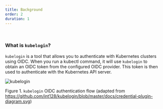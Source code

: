 ```yaml
---
title: Background
order: 2
duration: 1
---
```

<br>

### What is `kubelogin`?

`kubelogin` is a tool that allows you to authenticate with Kubernetes clusters using OIDC. When you run a kubectl command, it will use `kubelogin` to obtain an OIDC token from the configured OIDC provider. This token is then used to authenticate with the Kubernetes API server.

![kubelogin](/assets/images/kubelogin-oidc-authentication/credential-plugin.png)

Figure 1. `kubelogin` OIDC authentication flow (adapted from https://github.com/int128/kubelogin/blob/master/docs/credential-plugin-diagram.svg)